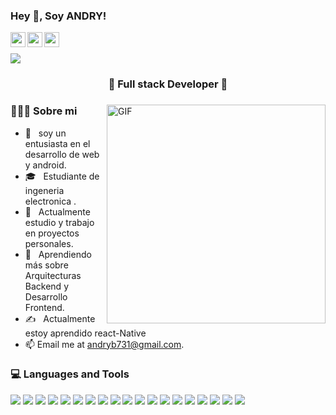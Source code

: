 

<!--
**zekaidragonil/zekaidragonil** is a ✨ _special_ ✨ repository because its `README.md` (this file) appears on your GitHub profile.

Here are some ideas to get you started:

- 🔭 I’m currently working on ...
- 🌱 I’m currently learning ...
- 👯 I’m looking to collaborate on ...
- 🤔 I’m looking for help with ...
- 💬 Ask me about ...
- 📫 How to reach me: ...
- 😄 Pronouns: ...
- ⚡ Fun fact: ...
-->



<h3 title="hehehe"> Hey 👋, Soy ANDRY!</h3>
<a href="https://www.linkedin.com/in/andry-blanquiset-b047b9199/">
    <img align="left" alt="andry LinkdeIn" width="24px" src="https://cdn.jsdelivr.net/npm/simple-icons@v3/icons/linkedin.svg" />
</a>
<a href="https://www.instagram.com/andryblanquiset/">
  <img align="left" alt="andry's Instagram" width="24px" src="https://cdn.jsdelivr.net/npm/simple-icons@v3/icons/instagram.svg" />
</a>
<a href="https://www.facebook.com/andry.blanquiset/">
  <img align="left" alt="andry blanquiset" width="24px" src="https://cdn.jsdelivr.net/npm/simple-icons@v3/icons/facebook.svg" />
</a>
<br>
<br>
<img src="https://komarev.com/ghpvc/?username=zekaiXD&color=blueviolet">
<br />
<h3 align="center">🚀 Full stack Developer 🚀</h3>
<div>
<img width="350" height="350" align="right" alt="GIF" src="https://i.pinimg.com/originals/e4/26/70/e426702edf874b181aced1e2fa5c6cde.gif" />
<div align="left"> 
  <h3> 👨🏻‍💻 Sobre mi  </h3>
    
  - 🤔 &nbsp; soy un entusiasta en el desarrollo de web  y android.
  - 🎓 &nbsp; Estudiante de ingeneria electronica .
  - 💼 &nbsp; Actualmente estudio y trabajo en proyectos personales.
  - 🌱 &nbsp; Aprendiendo más sobre Arquitecturas Backend y Desarrollo Frontend.
  - ✍️ &nbsp; Actualmente estoy aprendido react-Native
  - 📫 Email me at [andryb731@gmail.com](mailto:andryb731@gmail.com). 
</div> 
</div>

<div>
  <h3> 💻 Languages and Tools </h3>
  <div>
      <img src ="https://img.shields.io/badge/-HTML5-E34F26?style=flat&logo=html5&logoColor=white">
      <img src ="https://img.shields.io/badge/-CSS3-1572B6?style=flat&logo=css3&logoColor=white">
      <img src="https://img.shields.io/badge/-Bootstrap-563D7C?style=flat&logo=bootstrap&logoColor=white">
      <img src="https://img.shields.io/badge/-Tailwindcss-000000?style=flat&logo=tailwindcss&logoColor="">
      <img src="https://img.shields.io/badge/-Sass-cc6699?style=flat&logo=sass&logoColor=ffffff">
      <img src="https://img.shields.io/badge/-JavaScript-eed718?style=flat&logo=javascript&logoColor=ffffff">
      <img src="https://img.shields.io/badge/-React-000000?style=flat&logo=react&logoColor=00c8ff">
      <img src="https://img.shields.io/badge/-Next.js-000000?style=flat&logo=next.js&logoColor=00c8ff">
      <img src="https://img.shields.io/badge/-Node.js-3C873A?style=flat&logo=Node.js&logoColor=white">
      <img src="https://img.shields.io/badge/-Express.js-787878?style=flat">
      <img src="https://img.shields.io/badge/-MongoDB-4DB33D?style=flat&logo=mongodb&logoColor=FFFFFF">
      <img src="https://img.shields.io/badge/-Firebase-FFA611?style=flat&logo=firebase&logoColor=FFFFFF">
      <img src="https://img.shields.io/badge/-GraphQL-e535ab?style=flat&logo=graphql&logoColor=FFFFFF">
      <img src="https://img.shields.io/badge/-MySQL-F29111?style=flat&logo=mysql&logoColor=FFFFFF">
      <img src="https://img.shields.io/badge/-Php-9b9b9b?style=flat&logo=php&logoColor=00c8ff">
      <img src="https://img.shields.io/badge/-Laravel-ffffff?style=flat&logo=laravel&logoColor=red">
      <img src="https://img.shields.io/badge/-Postman-white?style=flat&logo=Postman&logoColor=red">
      <img src="https://img.shields.io/badge/-React%20Native-black?style=flat&logo=React&logoColor=blue">
      <img src="https://img.shields.io/badge/-Ionic-white?style=flat&logo=Ionic&logoColor=blue">
      
      
      
      
      
  </div>
</div> 
